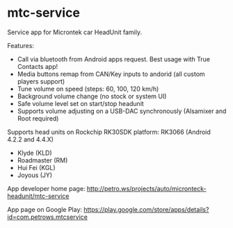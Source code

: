 mtc-service
===========

Service app for Microntek car HeadUnit family.

Features:
 - Call via bluetooth from Android apps request. Best usage with True Contacts app!
 - Media buttons remap from CAN/Key inputs to andorid (all custom players support)
 - Tune volume on speed (steps: 60, 100, 120 km/h)
 - Background volume change (no stock or system UI)
 - Safe volume level set on start/stop headunit
 - Supports volume adjusting on a USB-DAC synchronously (Alsamixer and Root required)

Supports head units on Rockchip RK30SDK platform: RK3066 (Android 4.2.2 and 4.4.X)
 - Klyde (KLD)
 - Roadmaster (RM)
 - Hui Fei (KGL)
 - Joyous (JY)
 
App developer home page: http://petro.ws/projects/auto/micronteck-headunit/mtc-service

App page on Google Play: https://play.google.com/store/apps/details?id=com.petrows.mtcservice
